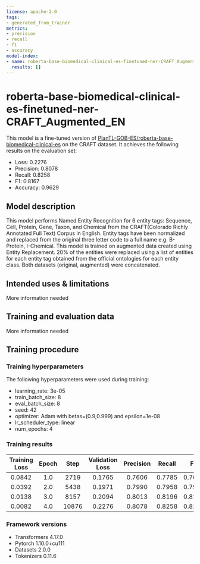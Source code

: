```yaml
---
license: apache-2.0
tags:
- generated_from_trainer
metrics:
- precision
- recall
- f1
- accuracy
model-index:
- name: roberta-base-biomedical-clinical-es-finetuned-ner-CRAFT_Augmented_EN
  results: []
---
```


<!-- This model card has been generated automatically according to the information the Trainer had access to. You
should probably proofread and complete it, then remove this comment. -->

# roberta-base-biomedical-clinical-es-finetuned-ner-CRAFT_Augmented_EN

This model is a fine-tuned version of [PlanTL-GOB-ES/roberta-base-biomedical-clinical-es](https://huggingface.co/PlanTL-GOB-ES/roberta-base-biomedical-clinical-es) on the CRAFT dataset.
It achieves the following results on the evaluation set:
- Loss: 0.2276
- Precision: 0.8078
- Recall: 0.8258
- F1: 0.8167
- Accuracy: 0.9629

## Model description

This model performs Named Entity Recognition for 6 entity tags: Sequence, Cell, Protein, Gene, Taxon, and Chemical from the CRAFT(Colorado Richly Annotated Full Text) Corpus in English. Entity tags have been normalized and replaced from the original three letter code to a full name e.g. B-Protein, I-Chemical. This model is trained on augmented data created using Entity Replacement. 20% of the entities were replaced using a list of entities for each entity tag obtained from the official ontologies for each entity class. Both datasets (original, augmented) were concatenated.

## Intended uses & limitations

More information needed

## Training and evaluation data

More information needed

## Training procedure

### Training hyperparameters

The following hyperparameters were used during training:
- learning_rate: 3e-05
- train_batch_size: 8
- eval_batch_size: 8
- seed: 42
- optimizer: Adam with betas=(0.9,0.999) and epsilon=1e-08
- lr_scheduler_type: linear
- num_epochs: 4

### Training results

| Training Loss | Epoch | Step  | Validation Loss | Precision | Recall | F1     | Accuracy |
|:-------------:|:-----:|:-----:|:---------------:|:---------:|:------:|:------:|:--------:|
| 0.0842        | 1.0   | 2719  | 0.1765          | 0.7606    | 0.7785 | 0.7695 | 0.9542   |
| 0.0392        | 2.0   | 5438  | 0.1971          | 0.7990    | 0.7958 | 0.7974 | 0.9596   |
| 0.0138        | 3.0   | 8157  | 0.2094          | 0.8013    | 0.8196 | 0.8103 | 0.9620   |
| 0.0082        | 4.0   | 10876 | 0.2276          | 0.8078    | 0.8258 | 0.8167 | 0.9629   |


### Framework versions

- Transformers 4.17.0
- Pytorch 1.10.0+cu111
- Datasets 2.0.0
- Tokenizers 0.11.6
